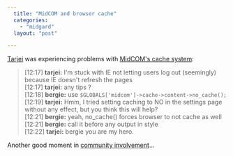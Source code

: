```yaml
---
  title: "MidCOM and browser cache"
  categories: 
    - "midgard"
  layout: "post"

---
```

[Tarjei][2] was experiencing problems with [MidCOM's cache system][1]:

> [12:17] __tarjei:__ I'm stuck with IE not letting users log out (seemingly) because IE doesn't refresh the pages<br />
[12:17] __tarjei:__ any tips ?<br />
[12:18] __bergie:__ use `$GLOBALS['midcom']->cache->content->no_cache();`<br />
[12:19] __tarjei:__ Hmm, I tried setting caching to NO in the settings page without any effect, but you think this will help?<br />
[12:21] __bergie:__ yeah, no_cache() forces browser to not cache as well<br />
[12:21] __bergie:__ call it before any output in style<br />
[12:22] __tarjei:__ bergie you are my hero.

Another good moment in [community involvement][3]...

[1]: http://www.midgard-project.org/midcom-permalink-31a2252283aaf488a997b7f693726672
[2]: http://www.midgard-project.org/community/whoswho/tarjei.html
[3]: http://blog.guykawasaki.com/2006/02/the_art_of_crea.html
